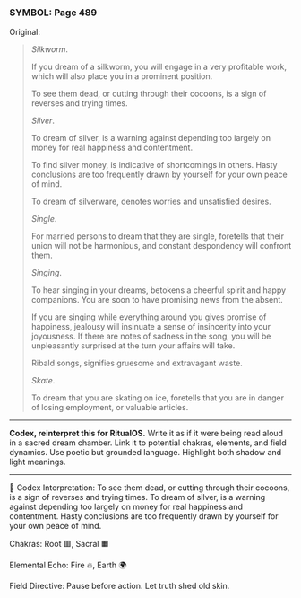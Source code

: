 ### SYMBOL: Page 489

Original:
> _Silkworm_.
> 
> 
> If you dream of a silkworm, you will engage in a very profitable work,
> which will also place you in a prominent position.
> 
> 
> To see them dead, or cutting through their cocoons, is a sign
> of reverses and trying times.
> 
> 
> _Silver_.
> 
> 
> To dream of silver, is a warning against depending too largely on money
> for real happiness and contentment.
> 
> 
> To find silver money, is indicative of shortcomings in others.
> Hasty conclusions are too frequently drawn by yourself for your own
> peace of mind.
> 
> 
> To dream of silverware, denotes worries and unsatisfied desires.
> 
> 
> _Single_.
> 
> 
> For married persons to dream that they are single, foretells that their union
> will not be harmonious, and constant despondency will confront them.
> 
> 
> _Singing_.
> 
> 
> To hear singing in your dreams, betokens a cheerful spirit
> and happy companions. You are soon to have promising news
> from the absent.
> 
> 
> If you are singing while everything around you gives promise of happiness,
> jealousy will insinuate a sense of insincerity into your joyousness.
> If there are notes of sadness in the song, you will be unpleasantly
> surprised at the turn your affairs will take.
> 
> 
> Ribald songs, signifies gruesome and extravagant waste.
> 
> 
> _Skate_.
> 
> 
> To dream that you are skating on ice, foretells that you
> are in danger of losing employment, or valuable articles.

---

**Codex, reinterpret this for RitualOS.**
Write it as if it were being read aloud in a sacred dream chamber.
Link it to potential chakras, elements, and field dynamics.
Use poetic but grounded language.
Highlight both shadow and light meanings.

---

🔁 Codex Interpretation:
To see them dead, or cutting through their cocoons, is a sign of reverses and trying times. To dream of silver, is a warning against depending too largely on money for real happiness and contentment. Hasty conclusions are too frequently drawn by yourself for your own peace of mind.

Chakras: Root 🟥, Sacral 🟧

Elemental Echo: Fire 🔥, Earth 🌍

Field Directive: Pause before action. Let truth shed old skin.
